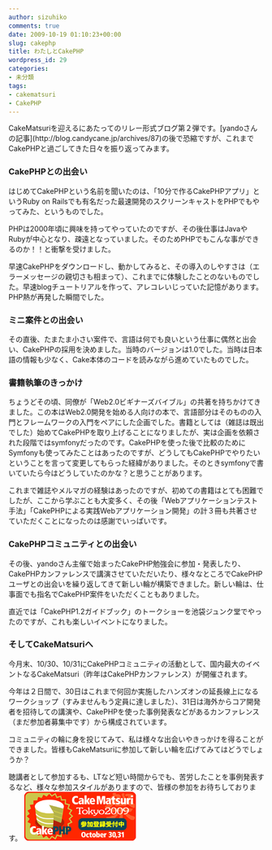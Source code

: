 ```yaml
---
author: sizuhiko
comments: true
date: 2009-10-19 01:10:23+00:00
slug: cakephp
title: わたしとCakePHP
wordpress_id: 29
categories:
- 未分類
tags:
- cakematsuri
- CakePHP
---
```


<!-- more -->CakeMatsuriを迎えるにあたってのリレー形式ブログ第２弾です。[yandoさんの記事](http://blog.candycane.jp/archives/87)の後で恐縮ですが、これまでCakePHPと過ごしてきた日々を振り返ってみます。



### CakePHPとの出会い


はじめてCakePHPという名前を聞いたのは、「10分で作るCakePHPアプリ」というRuby on Railsでも有名だった最速開発のスクリーンキャストをPHPでもやってみた、というものでした。  

PHPは2000年頃に興味を持ってやっていたのですが、その後仕事はJavaやRubyが中心となり、疎遠となっていました。そのためPHPでもこんな事ができるのか！！と衝撃を受けました。  

早速CakePHPをダウンロードし、動かしてみると、その導入のしやすさは（エラーメッセージの親切さも相まって）、これまでに体験したことのないものでした。早速blogチュートリアルを作って、アレコレいじっていた記憶があります。PHP熱が再発した瞬間でした。


### ミニ案件との出会い


その直後、たまたま小さい案件で、言語は何でも良いという仕事に偶然と出会い、CakePHPの採用を決めました。当時のバージョンは1.0でした。当時は日本語の情報も少なく、Cake本体のコードを読みながら進めていたものでした。


### 書籍執筆のきっかけ


ちょうどその頃、同僚が「Web2.0ビギナーズバイブル」の共著を持ちかけてきました。この本はWeb2.0開発を始める人向けの本で、言語部分はそのものの入門とフレームワークの入門をペアにした企画でした。書籍としては（雑誌は既出でした）始めてCakePHPを取り上げることになりましたが、実は企画を依頼された段階ではsymfonyだったのです。CakePHPを使った後で比較のためにSymfonyも使ってみたことはあったのですが、どうしてもCakePHPでやりたいということを言って変更してもらった経緯がありました。そのときsymfonyで書いていたら今はどうしていたのかな？と思うことがあります。  

これまで雑誌やメルマガの経験はあったのですが、初めての書籍はとても困難でしたが、ここから学ぶことも大変多く、その後「Webアプリケーションテスト手法」「CakePHPによる実践Webアプリケーション開発」の計３冊も共著させていただくことになったのは感謝でいっぱいです。


### CakePHPコミュニティとの出会い


その後、yandoさん主催で始まったCakePHP勉強会に参加・発表したり、CakePHPカンファレンスで講演させていただいたり、様々なところでCakePHPユーザとの出会いを繰り返してきて新しい輪が構築できました。新しい輪は、仕事面でも指名でCakePHP案件をいただくこともありました。  

直近では「CakePHP1.2ガイドブック」のトークショーを池袋ジュンク堂でやったのですが、これも楽しいイベントになりました。


### そしてCakeMatsuriへ


今月末、10/30、10/31にCakePHPコミュニティの活動として、国内最大のイベントなるCakeMatsuri（昨年はCakePHPカンファレンス）が開催されます。  

今年は２日間で、30日はこれまで何回か実施したハンズオンの延長線上になるワークショップ（すみませんもう定員に達しました）、31日は海外からコア開発者を招待しての講演や、CakePHPを使った事例発表などがあるカンファレンス（まだ参加者募集中です）から構成されています。  

コミュニティの輪に身を投じてみて、私は様々な出会いやきっかけを得ることができました。皆様もCakeMatsuriに参加して新しい輪を広げてみてはどうでしょうか？  

聴講者として参加するも、LTなど短い時間からでも、苦労したことを事例発表するなど、様々な参加スタイルがありますので、皆様の参加をお待ちしております。
[![](/images/blog/banner_matsuri.PNG)](http://matsuri.cakephp.jp/)


